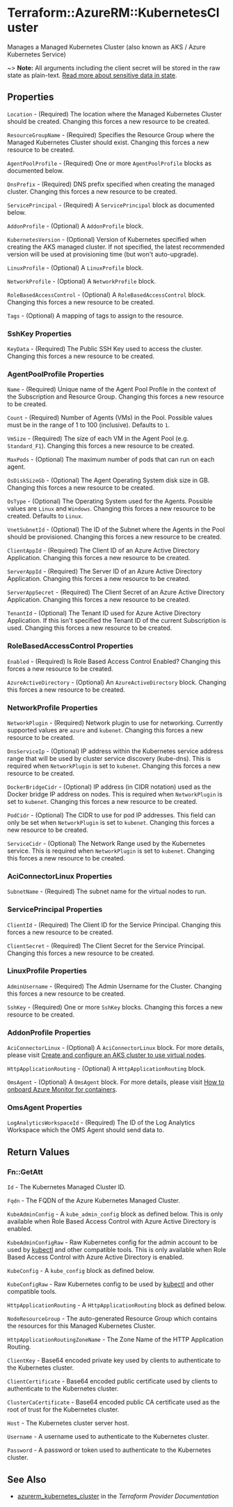 # Terraform::AzureRM::KubernetesCluster

Manages a Managed Kubernetes Cluster (also known as AKS / Azure Kubernetes Service)

~> **Note:** All arguments including the client secret will be stored in the raw state as plain-text. [Read more about sensitive data in state](/docs/state/sensitive-data.html).

## Properties

`Location` - (Required) The location where the Managed Kubernetes Cluster should be created. Changing this forces a new resource to be created.

`ResourceGroupName` - (Required) Specifies the Resource Group where the Managed Kubernetes Cluster should exist. Changing this forces a new resource to be created.

`AgentPoolProfile` - (Required) One or more `AgentPoolProfile` blocks as documented below.

`DnsPrefix` - (Required) DNS prefix specified when creating the managed cluster. Changing this forces a new resource to be created.

`ServicePrincipal` - (Required) A `ServicePrincipal` block as documented below.

`AddonProfile` - (Optional) A `AddonProfile` block.

`KubernetesVersion` - (Optional) Version of Kubernetes specified when creating the AKS managed cluster. If not specified, the latest recommended version will be used at provisioning time (but won't auto-upgrade).

`LinuxProfile` - (Optional) A `LinuxProfile` block.

`NetworkProfile` - (Optional) A `NetworkProfile` block.

`RoleBasedAccessControl` - (Optional) A `RoleBasedAccessControl` block. Changing this forces a new resource to be created.

`Tags` - (Optional) A mapping of tags to assign to the resource.

### SshKey Properties

`KeyData` - (Required) The Public SSH Key used to access the cluster. Changing this forces a new resource to be created.

### AgentPoolProfile Properties

`Name` - (Required) Unique name of the Agent Pool Profile in the context of the Subscription and Resource Group. Changing this forces a new resource to be created.

`Count` - (Required) Number of Agents (VMs) in the Pool. Possible values must be in the range of 1 to 100 (inclusive). Defaults to `1`.

`VmSize` - (Required) The size of each VM in the Agent Pool (e.g. `Standard_F1`). Changing this forces a new resource to be created.

`MaxPods` - (Optional) The maximum number of pods that can run on each agent.

`OsDiskSizeGb` - (Optional) The Agent Operating System disk size in GB. Changing this forces a new resource to be created.

`OsType` - (Optional) The Operating System used for the Agents. Possible values are `Linux` and `Windows`.  Changing this forces a new resource to be created. Defaults to `Linux`.

`VnetSubnetId` - (Optional) The ID of the Subnet where the Agents in the Pool should be provisioned. Changing this forces a new resource to be created.

`ClientAppId` - (Required) The Client ID of an Azure Active Directory Application. Changing this forces a new resource to be created.

`ServerAppId` - (Required) The Server ID of an Azure Active Directory Application. Changing this forces a new resource to be created.

`ServerAppSecret` - (Required) The Client Secret of an Azure Active Directory Application. Changing this forces a new resource to be created.

`TenantId` - (Optional) The Tenant ID used for Azure Active Directory Application. If this isn't specified the Tenant ID of the current Subscription is used. Changing this forces a new resource to be created.

### RoleBasedAccessControl Properties

`Enabled` - (Required) Is Role Based Access Control Enabled? Changing this forces a new resource to be created.

`AzureActiveDirectory` - (Optional) An `AzureActiveDirectory` block. Changing this forces a new resource to be created.

### NetworkProfile Properties

`NetworkPlugin` - (Required) Network plugin to use for networking. Currently supported values are `azure` and `kubenet`. Changing this forces a new resource to be created.

`DnsServiceIp` - (Optional) IP address within the Kubernetes service address range that will be used by cluster service discovery (kube-dns). This is required when `NetworkPlugin` is set to `kubenet`. Changing this forces a new resource to be created.

`DockerBridgeCidr` - (Optional) IP address (in CIDR notation) used as the Docker bridge IP address on nodes. This is required when `NetworkPlugin` is set to `kubenet`. Changing this forces a new resource to be created.

`PodCidr` - (Optional) The CIDR to use for pod IP addresses. This field can only be set when `NetworkPlugin` is set to `kubenet`. Changing this forces a new resource to be created.

`ServiceCidr` - (Optional) The Network Range used by the Kubernetes service. This is required when `NetworkPlugin` is set to `kubenet`. Changing this forces a new resource to be created.

### AciConnectorLinux Properties

`SubnetName` - (Required) The subnet name for the virtual nodes to run.

### ServicePrincipal Properties

`ClientId` - (Required) The Client ID for the Service Principal. Changing this forces a new resource to be created.

`ClientSecret` - (Required) The Client Secret for the Service Principal. Changing this forces a new resource to be created.

### LinuxProfile Properties

`AdminUsername` - (Required) The Admin Username for the Cluster. Changing this forces a new resource to be created.

`SshKey` - (Required) One or more `SshKey` blocks. Changing this forces a new resource to be created.

### AddonProfile Properties

`AciConnectorLinux` - (Optional) A `AciConnectorLinux` block. For more details, please visit [Create and configure an AKS cluster to use virtual nodes](https://docs.microsoft.com/en-us/azure/aks/virtual-nodes-portal).

`HttpApplicationRouting` - (Optional) A `HttpApplicationRouting` block.

`OmsAgent` - (Optional) A `OmsAgent` block. For more details, please visit [How to onboard Azure Monitor for containers](https://docs.microsoft.com/en-us/azure/monitoring/monitoring-container-insights-onboard).

### OmsAgent Properties

`LogAnalyticsWorkspaceId` - (Required) The ID of the Log Analytics Workspace which the OMS Agent should send data to.


## Return Values

### Fn::GetAtt

`Id` - The Kubernetes Managed Cluster ID.

`Fqdn` - The FQDN of the Azure Kubernetes Managed Cluster.

`KubeAdminConfig` - A `kube_admin_config` block as defined below. This is only available when Role Based Access Control with Azure Active Directory is enabled.

`KubeAdminConfigRaw` - Raw Kubernetes config for the admin account to be used by [kubectl](https://kubernetes.io/docs/reference/kubectl/overview/) and other compatible tools. This is only available when Role Based Access Control with Azure Active Directory is enabled.

`KubeConfig` - A `kube_config` block as defined below.

`KubeConfigRaw` - Raw Kubernetes config to be used by [kubectl](https://kubernetes.io/docs/reference/kubectl/overview/) and other compatible tools.

`HttpApplicationRouting` - A `HttpApplicationRouting` block as defined below.

`NodeResourceGroup` - The auto-generated Resource Group which contains the resources for this Managed Kubernetes Cluster.

`HttpApplicationRoutingZoneName` - The Zone Name of the HTTP Application Routing.

`ClientKey` - Base64 encoded private key used by clients to authenticate to the Kubernetes cluster.

`ClientCertificate` - Base64 encoded public certificate used by clients to authenticate to the Kubernetes cluster.

`ClusterCaCertificate` - Base64 encoded public CA certificate used as the root of trust for the Kubernetes cluster.

`Host` - The Kubernetes cluster server host.

`Username` - A username used to authenticate to the Kubernetes cluster.

`Password` - A password or token used to authenticate to the Kubernetes cluster.

## See Also

* [azurerm_kubernetes_cluster](https://www.terraform.io/docs/providers/azurerm/r/kubernetes_cluster.html) in the _Terraform Provider Documentation_